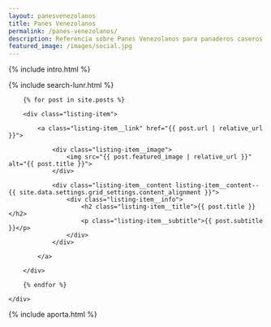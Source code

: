 ```yaml
---
layout: panesvenezolanos
title: Panes Venezolanos
permalink: /panes-venezolanos/
description: Referencia sobre Panes Venezolanos para panaderos caseros.
featured_image: /images/social.jpg
---
```


{% include intro.html %}

<section class="listing">
	{% include search-lunr.html %}
	<div class="content-wrap listing-wrap">

		{% for post in site.posts %}

		<div class="listing-item">

			<a class="listing-item__link" href="{{ post.url | relative_url }}">

				<div class="listing-item__image">
					<img src="{{ post.featured_image | relative_url }}" alt="{{ post.title }}">
				</div>

				<div class="listing-item__content listing-item__content--{{ site.data.settings.grid_settings.content_alignment }}">
					<div class="listing-item__info">
						<h2 class="listing-item__title">{{ post.title }}</h2>
						<p class="listing-item__subtitle">{{ post.subtitle }}</p>
					</div>
				</div>

			</a>

		</div>

		{% endfor %}

	</div>

</section>

{% include aporta.html %}
